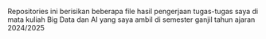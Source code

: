 Repositories ini berisikan beberapa file hasil pengerjaan tugas-tugas saya di mata kuliah Big Data dan AI yang saya ambil di semester ganjil tahun ajaran 2024/2025
